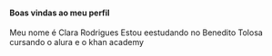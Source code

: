 #### Boas vindas ao meu perfil 

 Meu nome é Clara Rodrigues 
 Estou eestudando no Benedito Tolosa
 cursando o alura e o khan academy 
 
